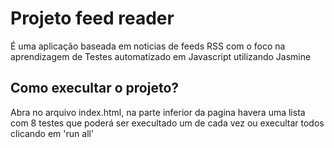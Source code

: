 # Projeto feed reader
É uma aplicação baseada em noticias de feeds RSS com o foco na aprendizagem de Testes automatizado em Javascript utilizando Jasmine 

## Como execultar o projeto?
Abra no arquivo index.html, na parte inferior da pagina havera uma lista com 8 testes que poderá ser execultado um de cada vez ou execultar todos clicando em 'run all'  
